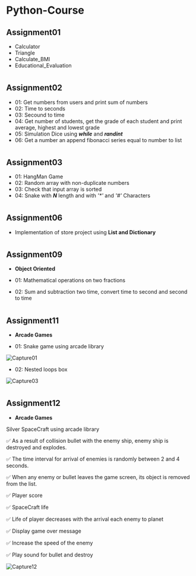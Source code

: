 # Python-Course

## Assignment01

- Calculator
- Triangle
- Calculate_BMI
- Educational_Evaluation
 
#

## Assignment02

- 01: Get numbers from users and print sum of numbers
- 02: Time to seconds
- 03: Secound to time
- 04: Get number of students, get the grade of each student and print average, highest and lowest grade
- 05: Simulation Dice using **_while_** and **_randint_** 
- 06: Get a number an append fibonacci series equal to number to list

#

## Assignment03

- 01: HangMan Game
- 02: Random array with non-duplicate numbers
- 03: Check that input array is sorted
- 04: Snake with **_N_** length and with _'*'_ and _'#'_ Characters

#

## Assignment06

- Implementation of store project using **List and Dictionary**

#

## Assignment09

- **Object Oriented**

- 01: Mathematical operations on two fractions
- 02: Sum and subtraction two time, convert time to second and second to time

#

## Assignment11

- **Arcade Games**

- 01: Snake game using arcade library

![Capture01](https://user-images.githubusercontent.com/82975802/132896410-b7fc68ff-a2e9-4306-92f7-6906f491afb6.PNG)

- 02: Nested loops box

![Capture03](https://user-images.githubusercontent.com/82975802/132896521-5f7319d5-23bb-4c75-9f29-03ca6a9a4e5e.PNG)

#

## Assignment12

- **Arcade Games**

Silver SpaceCraft using arcade library

:white_check_mark: As a result of collision bullet with the enemy ship, enemy ship is destroyed and explodes.

:white_check_mark: The time interval for arrival of enemies is randomly between 2 and 4 seconds.

:white_check_mark: When any enemy or bullet leaves the game screen, its object is removed from the list.

:white_check_mark: Player score

:white_check_mark: SpaceCraft life

:white_check_mark: Life of player decreases with the arrival each enemy to planet

:white_check_mark: Display game over message

:white_check_mark: Increase the speed of the enemy

:white_check_mark: Play sound for bullet and destroy

![Capture12](https://user-images.githubusercontent.com/82975802/133097339-a13691a5-905f-4c2a-bb05-441c45f9912f.PNG)




